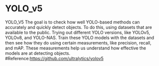 # YOLO_v5
YOLO_V5
The goal is to check how well YOLO-based methods can accurately and quickly detect objects. To do this, using datasets that are available to the public. Trying out different YOLO versions, like YOLOv5, YOLOv8, and YOLO-NAS. Train these YOLO models with the datasets and then see how they do using certain measurements, like precision, recall, and mAP. These measurements help us understand how effective the models are at detecting objects.
#Reference:https://github.com/ultralytics/yolov5
